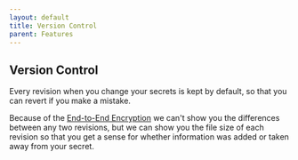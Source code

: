 ```yaml
---
layout: default
title: Version Control
parent: Features
---
```


## Version Control

Every revision when you change your secrets is kept by default, so that you can revert if you make a mistake.

Because of the [End-to-End Encryption](/pages/features/end-to-end-encryption.html) we can't show you the differences between any two revisions, but we can show you the file size of each revision so that you get a sense for whether information was added or taken away from your secret.
